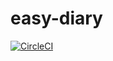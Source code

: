 # easy-diary
[![CircleCI](https://circleci.com/gh/hayate4th/easy-diary.svg?style=svg)](https://circleci.com/gh/hayate4th/easy-diary)
